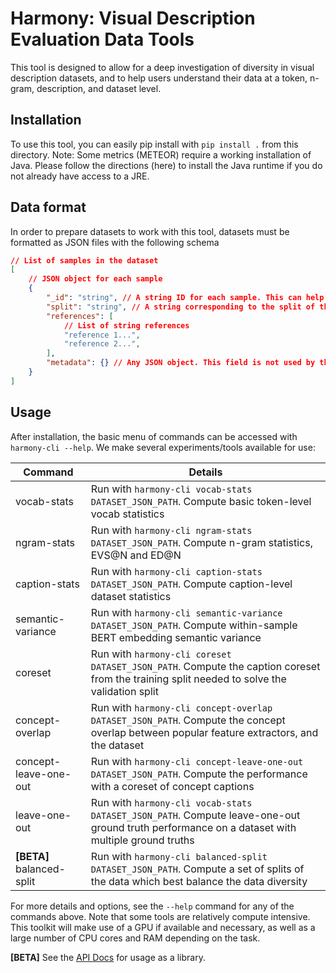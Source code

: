# Harmony: Visual Description Evaluation Data Tools

This tool is designed to allow for a deep investigation of diversity in visual description datasets, and to help users
understand their data at a token, n-gram, description, and dataset level.

## Installation

To use this tool, you can easily pip install with `pip install .` from this directory. Note: Some metrics (METEOR) require
a working installation of Java. Please follow the directions (here) to install the Java runtime if you do not already
have access to a JRE.

## Data format

In order to prepare datasets to work with this tool, datasets must be formatted as JSON files with the following schema
```json
// List of samples in the dataset
[
    // JSON object for each sample
    {
        "_id": "string", // A string ID for each sample. This can help keep track of samples during use.
        "split": "string", // A string corresponding to the split of the data. Default splits are "train", "validate" and "test"
        "references": [
            // List of string references
            "reference 1...",
            "reference 2...",
        ],
        "metadata": {} // Any JSON object. This field is not used by the toolkit at this time.
    }
]
```

## Usage

After installation, the basic menu of commands can be accessed with `harmony-cli --help`. We make several experiments/tools
available for use:

| Command | Details |
| ----------- | ----------- |
| vocab-stats | Run with `harmony-cli vocab-stats DATASET_JSON_PATH`. Compute basic token-level vocab statistics |
| ngram-stats | Run with `harmony-cli ngram-stats DATASET_JSON_PATH`. Compute n-gram statistics, EVS@N and ED@N  |
| caption-stats | Run with `harmony-cli caption-stats DATASET_JSON_PATH`. Compute caption-level dataset statistics  |
| semantic-variance | Run with `harmony-cli semantic-variance DATASET_JSON_PATH`. Compute within-sample BERT embedding semantic variance |
| coreset | Run with `harmony-cli coreset DATASET_JSON_PATH`. Compute the caption coreset from the training split needed to solve the validation split |
| concept-overlap | Run with `harmony-cli concept-overlap DATASET_JSON_PATH`. Compute the concept overlap between popular feature extractors, and the dataset |
| concept-leave-one-out | Run with `harmony-cli concept-leave-one-out DATASET_JSON_PATH`. Compute the performance with a coreset of concept captions |
| leave-one-out | Run with `harmony-cli vocab-stats DATASET_JSON_PATH`. Compute leave-one-out ground truth performance on a dataset with multiple ground truths |
| **[BETA]** balanced-split | Run with `harmony-cli balanced-split DATASET_JSON_PATH`. Compute a set of splits of the data which best balance the data diversity |

For more details and options, see the `--help` command for any of the commands above. Note that some tools are relatively
compute intensive. This toolkit will make use of a GPU if available and necessary, as well as a large number of CPU cores
and RAM depending on the task.

**[BETA]** See the [API Docs](https://) for usage as a library.
